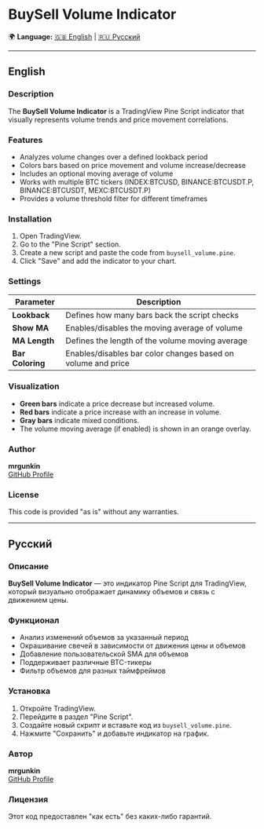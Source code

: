 # BuySell Volume Indicator

🌍 **Language:** [🇬🇧 English](#english) | [🇷🇺 Русский](#русский)

---

## English

### Description
The **BuySell Volume Indicator** is a TradingView Pine Script indicator that visually represents volume trends and price movement correlations.

### Features
- Analyzes volume changes over a defined lookback period
- Colors bars based on price movement and volume increase/decrease
- Includes an optional moving average of volume
- Works with multiple BTC tickers (INDEX:BTCUSD, BINANCE:BTCUSDT.P, BINANCE:BTCUSDT, MEXC:BTCUSDT.P)
- Provides a volume threshold filter for different timeframes

### Installation
1. Open TradingView.
2. Go to the "Pine Script" section.
3. Create a new script and paste the code from `buysell_volume.pine`.
4. Click "Save" and add the indicator to your chart.

### Settings
| Parameter       | Description                                       |
|---------------|-------------------------------------------------|
| **Lookback**  | Defines how many bars back the script checks |
| **Show MA**   | Enables/disables the moving average of volume |
| **MA Length** | Defines the length of the volume moving average |
| **Bar Coloring** | Enables/disables bar color changes based on volume and price |

### Visualization
- **Green bars** indicate a price decrease but increased volume.
- **Red bars** indicate a price increase with an increase in volume.
- **Gray bars** indicate mixed conditions.
- The volume moving average (if enabled) is shown in an orange overlay.

### Author
**mrgunkin**  
[GitHub Profile](https://github.com/mrgunkin)

### License
This code is provided "as is" without any warranties.

---

## Русский

### Описание
**BuySell Volume Indicator** — это индикатор Pine Script для TradingView, который визуально отображает динамику объемов и связь с движением цены.

### Функционал
- Анализ изменений объемов за указанный период
- Окрашивание свечей в зависимости от движения цены и объемов
- Добавление пользовательской SMA для объемов
- Поддерживает различные BTC-тикеры
- Фильтр объемов для разных таймфреймов

### Установка
1. Откройте TradingView.
2. Перейдите в раздел "Pine Script".
3. Создайте новый скрипт и вставьте код из `buysell_volume.pine`.
4. Нажмите "Сохранить" и добавьте индикатор на график.

### Автор
**mrgunkin**  
[GitHub Profile](https://github.com/mrgunkin)

### Лицензия
Этот код предоставлен "как есть" без каких-либо гарантий.
